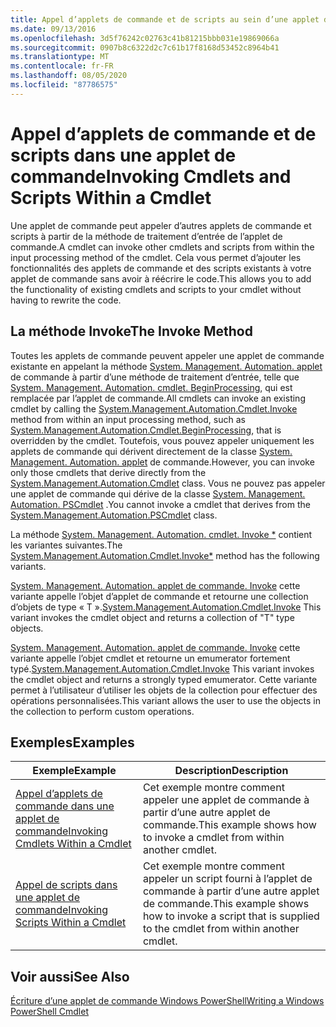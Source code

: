 ```yaml
---
title: Appel d’applets de commande et de scripts au sein d’une applet de commande | Microsoft Docs
ms.date: 09/13/2016
ms.openlocfilehash: 3d5f76242c02763c41b81215bbb031e19869066a
ms.sourcegitcommit: 0907b8c6322d2c7c61b17f8168d53452c8964b41
ms.translationtype: MT
ms.contentlocale: fr-FR
ms.lasthandoff: 08/05/2020
ms.locfileid: "87786575"
---
```

# <a name="invoking-cmdlets-and-scripts-within-a-cmdlet"></a><span data-ttu-id="5edbd-102">Appel d’applets de commande et de scripts dans une applet de commande</span><span class="sxs-lookup"><span data-stu-id="5edbd-102">Invoking Cmdlets and Scripts Within a Cmdlet</span></span>

<span data-ttu-id="5edbd-103">Une applet de commande peut appeler d’autres applets de commande et scripts à partir de la méthode de traitement d’entrée de l’applet de commande.</span><span class="sxs-lookup"><span data-stu-id="5edbd-103">A cmdlet can invoke other cmdlets and scripts from within the input processing method of the cmdlet.</span></span> <span data-ttu-id="5edbd-104">Cela vous permet d’ajouter les fonctionnalités des applets de commande et des scripts existants à votre applet de commande sans avoir à réécrire le code.</span><span class="sxs-lookup"><span data-stu-id="5edbd-104">This allows you to add the functionality of existing cmdlets and scripts to your cmdlet without having to rewrite the code.</span></span>

## <a name="the-invoke-method"></a><span data-ttu-id="5edbd-105">La méthode Invoke</span><span class="sxs-lookup"><span data-stu-id="5edbd-105">The Invoke Method</span></span>

<span data-ttu-id="5edbd-106">Toutes les applets de commande peuvent appeler une applet de commande existante en appelant la méthode [System. Management. Automation. applet](/dotnet/api/System.Management.Automation.Cmdlet.Invoke) de commande à partir d’une méthode de traitement d’entrée, telle que [System. Management. Automation. cmdlet. BeginProcessing](/dotnet/api/System.Management.Automation.Cmdlet.BeginProcessing), qui est remplacée par l’applet de commande.</span><span class="sxs-lookup"><span data-stu-id="5edbd-106">All cmdlets can invoke an existing cmdlet by calling the [System.Management.Automation.Cmdlet.Invoke](/dotnet/api/System.Management.Automation.Cmdlet.Invoke) method from within an input processing method, such as [System.Management.Automation.Cmdlet.BeginProcessing](/dotnet/api/System.Management.Automation.Cmdlet.BeginProcessing), that is overridden by the cmdlet.</span></span> <span data-ttu-id="5edbd-107">Toutefois, vous pouvez appeler uniquement les applets de commande qui dérivent directement de la classe [System. Management. Automation. applet](/dotnet/api/System.Management.Automation.Cmdlet) de commande.</span><span class="sxs-lookup"><span data-stu-id="5edbd-107">However, you can invoke only those cmdlets that derive directly from the [System.Management.Automation.Cmdlet](/dotnet/api/System.Management.Automation.Cmdlet) class.</span></span> <span data-ttu-id="5edbd-108">Vous ne pouvez pas appeler une applet de commande qui dérive de la classe [System. Management. Automation. PSCmdlet](/dotnet/api/System.Management.Automation.PSCmdlet) .</span><span class="sxs-lookup"><span data-stu-id="5edbd-108">You cannot invoke a cmdlet that derives from the [System.Management.Automation.PSCmdlet](/dotnet/api/System.Management.Automation.PSCmdlet) class.</span></span>

<span data-ttu-id="5edbd-109">La méthode [System. Management. Automation. cmdlet. Invoke \*](/dotnet/api/System.Management.Automation.Cmdlet.Invoke) contient les variantes suivantes.</span><span class="sxs-lookup"><span data-stu-id="5edbd-109">The [System.Management.Automation.Cmdlet.Invoke\*](/dotnet/api/System.Management.Automation.Cmdlet.Invoke) method has the following variants.</span></span>

<span data-ttu-id="5edbd-110">[System. Management. Automation. applet de commande. Invoke](/dotnet/api/System.Management.Automation.Cmdlet.Invoke) cette variante appelle l’objet d’applet de commande et retourne une collection d’objets de type « T ».</span><span class="sxs-lookup"><span data-stu-id="5edbd-110">[System.Management.Automation.Cmdlet.Invoke](/dotnet/api/System.Management.Automation.Cmdlet.Invoke) This variant invokes the cmdlet object and returns a collection of "T" type objects.</span></span>

<span data-ttu-id="5edbd-111">[System. Management. Automation. applet de commande. Invoke](/dotnet/api/System.Management.Automation.Cmdlet.Invoke) cette variante appelle l’objet cmdlet et retourne un emumerator fortement typé.</span><span class="sxs-lookup"><span data-stu-id="5edbd-111">[System.Management.Automation.Cmdlet.Invoke](/dotnet/api/System.Management.Automation.Cmdlet.Invoke) This variant invokes the cmdlet object and returns a strongly typed emumerator.</span></span> <span data-ttu-id="5edbd-112">Cette variante permet à l’utilisateur d’utiliser les objets de la collection pour effectuer des opérations personnalisées.</span><span class="sxs-lookup"><span data-stu-id="5edbd-112">This variant allows the user to use the objects in the collection to perform custom operations.</span></span>

## <a name="examples"></a><span data-ttu-id="5edbd-113">Exemples</span><span class="sxs-lookup"><span data-stu-id="5edbd-113">Examples</span></span>

|<span data-ttu-id="5edbd-114">Exemple</span><span class="sxs-lookup"><span data-stu-id="5edbd-114">Example</span></span>|<span data-ttu-id="5edbd-115">Description</span><span class="sxs-lookup"><span data-stu-id="5edbd-115">Description</span></span>|
|-------------|-----------------|
|[<span data-ttu-id="5edbd-116">Appel d’applets de commande dans une applet de commande</span><span class="sxs-lookup"><span data-stu-id="5edbd-116">Invoking Cmdlets Within a Cmdlet</span></span>](./how-to-invoke-a-cmdlet-from-within-a-cmdlet.md)|<span data-ttu-id="5edbd-117">Cet exemple montre comment appeler une applet de commande à partir d’une autre applet de commande.</span><span class="sxs-lookup"><span data-stu-id="5edbd-117">This example shows how to invoke a cmdlet from within another cmdlet.</span></span>|
|[<span data-ttu-id="5edbd-118">Appel de scripts dans une applet de commande</span><span class="sxs-lookup"><span data-stu-id="5edbd-118">Invoking Scripts Within a Cmdlet</span></span>](./how-to-invoke-scripts-within-a-cmdlet.md)|<span data-ttu-id="5edbd-119">Cet exemple montre comment appeler un script fourni à l’applet de commande à partir d’une autre applet de commande.</span><span class="sxs-lookup"><span data-stu-id="5edbd-119">This example shows how to invoke a script that is supplied to the cmdlet from within another cmdlet.</span></span>|

## <a name="see-also"></a><span data-ttu-id="5edbd-120">Voir aussi</span><span class="sxs-lookup"><span data-stu-id="5edbd-120">See Also</span></span>

[<span data-ttu-id="5edbd-121">Écriture d’une applet de commande Windows PowerShell</span><span class="sxs-lookup"><span data-stu-id="5edbd-121">Writing a Windows PowerShell Cmdlet</span></span>](./writing-a-windows-powershell-cmdlet.md)
